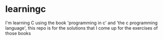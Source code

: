 # learningc
I'm learning C using the book 'programming in c' and 'the c programming language', this repo is for the solutions that I come up for the exercises of those books
